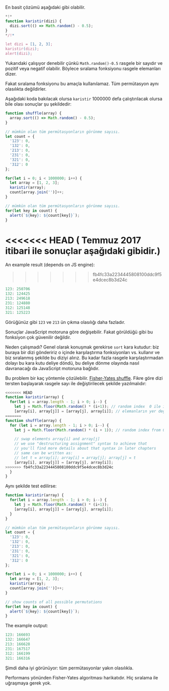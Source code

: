 En basit çözümü aşağıdaki gibi olabilir.

```js run
*!*
function karistir(dizi) {
  dizi.sort(() => Math.random() - 0.5);
}
*/!*

let dizi = [1, 2, 3];
karistir(dizi);
alert(dizi);
```
Yukarıdaki çalışıyor denebilir çünkü `Math.random()-0.5` rasgele bir sayıdır ve pozitif veya negatif olabilir. Böylece sıralama fonksiyonu rasgele elemanları dizer.

Fakat sıralama fonksiyonu bu amaçla kullanılamaz. Tüm permütasyon aynı olasılıkta değildirler.

Aşağıdaki koda bakılacak olursa `karistir` 1000000 defa çalıştırılacak olursa bile olası sonuçlar şu şekildedir:

```js run
function shuffle(array) {
  array.sort(() => Math.random() - 0.5);
}

// mümkün olan tüm permütasyonların görünme sayısı.
let count = {
  '123': 0,
  '132': 0,
  '213': 0,
  '231': 0,
  '321': 0,
  '312': 0
};

for(let i = 0; i < 1000000; i++) {
  let array = [1, 2, 3];
  karistir(array);
  count[array.join('')]++;
}

// mümkün olan tüm permütasyonların görünme sayısı.
for(let key in count) {
  alert(`${key}: ${count[key]}`);
}
```
<<<<<<< HEAD
( Temmuz 2017 itibari ile sonuçlar aşağıdaki gibidir.)
=======

An example result (depends on JS engine):
>>>>>>> fb4fc33a2234445808100ddc9f5e4dcec8b3d24c

```js
123: 250706
132: 124425
213: 249618
231: 124880
312: 125148
321: 125223
```
Görüğünüz gibi `123` ve `213` ün çıkma olasılığı daha fazladır.

Sonuçlar JavaScript motoruna göre değişebilir. Fakat görüldüğü gibi bu fonksiyon çok güvenilir değildir.

Neden çalışmadı? Genel olarak konuşmak gerekirse `sort` kara kutudur: biz buraya bir dizi göndeririz o içinde karşılaştırma fonksiyonları vs. kullanır ve biz sıralanmış şekilde bu diziyi alırız.  Bu kadar fazla rasgele karşılaştırmadan dolayı bu kara kutu deliye döndü, bu deliye dönme olayında nasıl davranacağı da JavaScript motoruna bağlıdır.


Bu problem bir kaç yöntemle çözülebilir. [Fisher-Yates shuffle](https://en.wikipedia.org/wiki/Fisher%E2%80%93Yates_shuffle). Fikre göre dizi tersten başlayarak rasgele sayı ile değiştirilecek şekilde yazılmalıdır:

```js
<<<<<<< HEAD
function karistir(array) {
  for(let i = array.length - 1; i > 0; i--) {
    let j = Math.floor(Math.random() * (i+1)); // random index  0 ile i arasında
    [array[i], array[j]] = [array[j], array[i]]; // elemanların yer değiştirmesi için.
=======
function shuffle(array) {
  for (let i = array.length - 1; i > 0; i--) {
    let j = Math.floor(Math.random() * (i + 1)); // random index from 0 to i

    // swap elements array[i] and array[j]
    // we use "destructuring assignment" syntax to achieve that
    // you'll find more details about that syntax in later chapters
    // same can be written as:
    // let t = array[i]; array[i] = array[j]; array[j] = t
    [array[i], array[j]] = [array[j], array[i]];
>>>>>>> fb4fc33a2234445808100ddc9f5e4dcec8b3d24c
  }
}
```

Aynı şekilde test edilirse:

```js run
function karistir(array) {
  for(let i = array.length - 1; i > 0; i--) {
    let j = Math.floor(Math.random() * (i+1));
    [array[i], array[j]] = [array[j], array[i]];
  }
}

// mümkün olan tüm permütasyonların görünme sayısı.
let count = {
  '123': 0,
  '132': 0,
  '213': 0,
  '231': 0,
  '321': 0,
  '312': 0
};

for(let i = 0; i < 1000000; i++) {
  let array = [1, 2, 3];
  karistir(array);
  count[array.join('')]++;
}

// show counts of all possible permutations
for(let key in count) {
  alert(`${key}: ${count[key]}`);
}
```

The example output:

```js
123: 166693
132: 166647
213: 166628
231: 167517
312: 166199
321: 166316
```
Şimdi daha iyi görünüyor: tüm permütasyonlar yakın olasılıkla.

Performans yönünden Fisher-Yates algoritması harikatıdır. Hiç sıralama ile uğraşmaya gerek yok.
